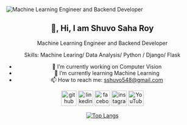 ![Machine Learning Engineer and Backend Developer](https://github.com/ShuvoSahaRoy/ShuvoSahaRoy/blob/main/ezgif.com-gif-maker.gif?raw=true)

<center>
<p align="center">
<h2>👋, Hi, I am Shuvo Saha Roy</h2>
 </p>
 </hr>
<center>
Machine Learning Engineer and Backend Developer

</center>

Skills: Machine Learing/ Data Analysis/ Python / Django/ Flask

- 🔭 I’m currently working on Computer Vision 
- 🌱 I’m currently learning Machine Learning  
- 📫 How to reach me: sshuvo548@gmail.com 


[<img src='https://cdn.jsdelivr.net/npm/simple-icons@3.0.1/icons/github.svg' alt='github' height='40'>](https://github.com/ShuvoSahaRoy)  [<img src='https://cdn.jsdelivr.net/npm/simple-icons@3.0.1/icons/linkedin.svg' alt='linkedin' height='40'>](https://www.linkedin.com/in/shuvosaharoy/)  [<img src='https://cdn.jsdelivr.net/npm/simple-icons@3.0.1/icons/facebook.svg' alt='facebook' height='40'>](https://www.facebook.com/https://www.facebook.com/ssroy548/)  [<img src='https://cdn.jsdelivr.net/npm/simple-icons@3.0.1/icons/instagram.svg' alt='instagram' height='40'>](https://www.instagram.com/sshuvo548/)  [<img src='https://cdn.jsdelivr.net/npm/simple-icons@3.0.1/icons/youtube.svg' alt='YouTube' height='40'>](https://www.youtube.com/channel/https://www.youtube.com/channel/UCfNztrJyK55SLkAe0ScInjQ)  



[![Top Langs](https://github-readme-stats.vercel.app/api/top-langs/?username=ShuvoSahaRoy)](https://github.com/anuraghazra/github-readme-stats)



